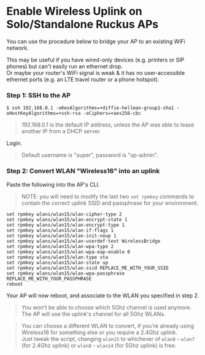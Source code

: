 # Enable Wireless Uplink on Solo/Standalone Ruckus APs

You can use the procedure below to bridge your AP to an existing WiFi network.

This may be useful if you have wired-only devices (e.g. printers or SIP phones) but can't easily run an ethernet drop.  
Or maybe your router's WiFi signal is weak & it has no user-accessible ethernet ports (e.g. an LTE travel router or a phone hotspot).  

### Step 1: SSH to the AP

```console
$ ssh 192.168.0.1 -oKexAlgorithms=+diffie-hellman-group1-sha1 -oHostKeyAlgorithms=+ssh-rsa -oCiphers=+aes256-cbc
```

> 192.168.0.1 is the default IP address, unless the AP was able to lease another IP from a DHCP server.

Login.

> Default username is "super", password is "sp-admin".

### Step 2: Convert WLAN "Wireless16" into an uplink

Paste the following into the AP's CLI.

> NOTE: you will need to modify the last two `set rpmkey` commands to contain the correct uplink SSID and passphrase for your environment.

```
set rpmkey wlans/wlan15/wlan-cipher-type 2
set rpmkey wlans/wlan15/wlan-encrypt-state 1
set rpmkey wlans/wlan15/wlan-encrypt-type 1
set rpmkey wlans/wlan15/wlan-if-flags 1
set rpmkey wlans/wlan15/wlan-init-noup 1
set rpmkey wlans/wlan15/wlan-userdef-text WirelessBridge
set rpmkey wlans/wlan15/wlan-wpa-type 2
set rpmkey wlans/wlan15/wlan-wpa-eap-enable 0
set rpmkey wlans/wlan15/wlan-type sta
set rpmkey wlans/wlan15/wlan-state up
set rpmkey wlans/wlan15/wlan-ssid REPLACE_ME_WITH_YOUR_SSID
set rpmkey wlans/wlan15/wlan-wpa-passphrase REPLACE_ME_WITH_YOUR_PASSPHRASE
reboot
```

Your AP will now reboot, and associate to the WLAN you specified in step 2.

> You won't be able to choose which 5Ghz channel is used anymore. The AP will use the uplink's channel for all 5Ghz WLANs.

> You can choose a different WLAN to convert, if you're already using Wireless16 for something else or you require a 2.4Ghz uplink.  
> Just tweak the script, changing `wlan15` to whichever of `wlan0` - `wlan7` (for 2.4Ghz uplink) or `wlan8` - `wlan14` (for 5Ghz uplink) is free.
> 

